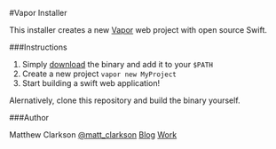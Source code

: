#Vapor Installer

This installer creates a new [Vapor](https://github.com/tannernelson/vapor) web project with open source Swift.

###Instructions

1. Simply [download](https://github.com/mpclarkson/vapor-installer/raw/master/vapor) the binary and add it to your `$PATH`
2. Create a new project `vapor new MyProject`
3. Start building a swift web application!

Alernatively, clone this repository and build the binary yourself.

###Author

Matthew Clarkson 
[@matt_clarkson](https://twitter.com/matt_clarkson)
[Blog](https://mpclarkson.github.io)
[Work](https://hilenium.com)
